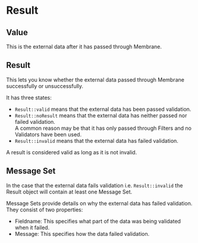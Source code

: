 # Result

## Value

This is the external data after it has passed through Membrane.

## Result

This lets you know whether the external data passed through Membrane successfully or unsuccessfully.

It has three states:

* `Result::valid` means that the external data has been passed validation.
* `Result::noResult` means that the external data has neither passed nor failed validation.  
  A common reason may be that it has only passed through Filters and no Validators have been used.
* `Result::invalid` means that the external data has failed validation.

A result is considered valid as long as it is not invalid.

## Message Set

In the case that the external data fails validation i.e. `Result::invalid` the Result object
will contain at least one Message Set.

Message Sets provide details on why the external data has failed validation. They consist of two properties:

* Fieldname: This specifies what part of the data was being validated when it failed.
* Message: This specifies how the data failed validation.

